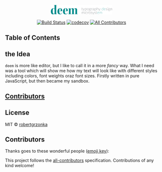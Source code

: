 <div align="center">

<img src="./static/logo/deem_wide.svg" width="40%"> 

[![Build Status](https://travis-ci.com/robertgrzonka/deem.svg?branch=master)](https://travis-ci.com/robertgrzonka/deem) [![codecov](https://codecov.io/gh/robertgrzonka/deem/branch/master/graph/badge.svg)](https://codecov.io/gh/robertgrzonka/deem) [![All Contributors](https://img.shields.io/badge/all_contributors-0-orange.svg?style=flat-square)](#contributors)

</div>

## Table of Contents

## the Idea

`deem` is more like editor, but I like to call it in a more _fancy_ way. What I need was a tool which will show me how my text will look like with different styles including colors, font weights oraz font sizes. Firstly written in pure JavaScript, but then became my sandbox.

## [Contributors](CONTRIBUTING.md)

## License

MIT © [robertgrzonka](https://robertgrzonka.pl)

## Contributors

Thanks goes to these wonderful people ([emoji key](https://allcontributors.org/docs/en/emoji-key)):

<!-- ALL-CONTRIBUTORS-LIST:START - Do not remove or modify this section -->
<!-- prettier-ignore -->
<!-- ALL-CONTRIBUTORS-LIST:END -->

This project follows the [all-contributors](https://github.com/all-contributors/all-contributors) specification. Contributions of any kind welcome!
